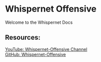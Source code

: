 # Whispernet Offensive

Welcome to the Whispernet Docs


## Resources:

<a href="https://www.youtube.com/@WhisperNetOffensive" target="_blank">YouTube: Whispernet-Offensive Channel</a><br>
<a href="https://github.com/ryanq.47/whispernet-offensive" target="_blank">GitHub: Whispernet-Offensive</a>


